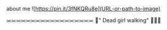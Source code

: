 about me 
![https://pin.it/3fNKQRu8e](URL-or-path-to-image)

⫘⫘⫘⫘⫘⫘⫘⫘⫘⫘⫘⫘⫘⫘⫘⫘⫘⫘
🌸" Dead girl walking" 🍼🍥🍮
